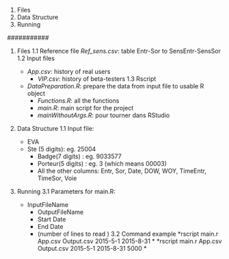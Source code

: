 1. Files
2. Data Structure
3. Running

###########
1. Files
  1.1 Reference file
	    *Ref_sens.csv*: table Entr-Sor to SensEntr-SensSor
	1.2 Input files
	  - *App.csv*: history of real users
		-	*VIP.csv*: history of beta-testers
	1.3 Rscript
	  - *DataPreparation.R*: prepare the data from input file to usable R object
		-	*Functions.R*: all the functions
		-	*main.R*: main script for the project
		-	*mainWithoutArgs.R*: pour tourner dans RStudio
2. Data Structure
  1.1 Input file:
	  - EVA
	  - Ste (5 digits): eg. 25004
		- Badge(7 digits) : eg. 9033577
		- Porteur(5 digits) : eg. 3 (which means 00003)
		- All the other columns: Entr, Sor, Date, DOW, WOY, TimeEntr, TimeSor, Voie

3. Running
  3.1 Parameters for main.R:
	  - InputFileName
		- OutputFileName
		- Start Date
		- End Date
		- (number of lines to read )
	3.2 Command example
		*rscript main.r App.csv Output.csv 2015-5-1 2015-8-31 *
		*rscript main.r App.csv Output.csv 2015-5-1 2015-8-31 5000 *
